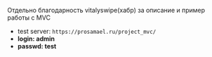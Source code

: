 ﻿Отдельно благодарность vitalyswipe(хабр) за описание и пример работы с MVC

- test server: `https://prosamael.ru/project_mvc/`
- **login: admin**
- **passwd: test**
